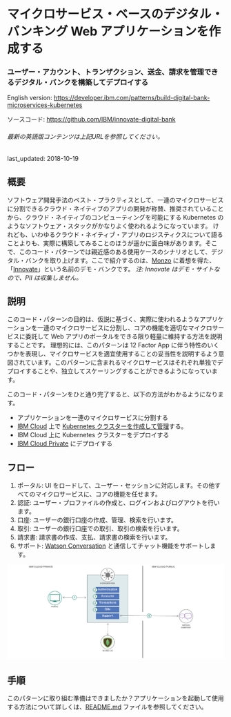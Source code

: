 # マイクロサービス・ベースのデジタル・バンキング Web アプリケーションを作成する

### ユーザー・アカウント、トランザクション、送金、請求を管理できるデジタル・バンクを構築してデプロイする

English version: https://developer.ibm.com/patterns/build-digital-bank-microservices-kubernetes
  
ソースコード: https://github.com/IBM/innovate-digital-bank

###### 最新の英語版コンテンツは上記URLを参照してください。
last_updated: 2018-10-19

 ## 概要

ソフトウェア開発手法のベスト・プラクティスとして、一連のマイクロサービスに分割できるクラウド・ネイティブのアプリの開発が称賛、推奨されていることから、クラウド・ネイティブのコンピューティングを可能にする Kubernetes のようなソフトウェア・スタックがかなりよく使われるようになっています。
けれども、いわゆるクラウド・ネイティブ・アプリのロジスティクスについて語ることよりも、実際に構築してみることのほうが遥かに面白味があります。そこで、このコード・パターンでは親近感のある使用ケースのシナリオとして、デジタル・バンクを取り上げます。ここで紹介するのは、[Monzo](https://monzo.com/) に着想を得た、「[Innovate](http://169.61.19.184:30200/)」という名前のデモ・バンクです。
*注: Innovate はデモ・サイトなので、PII は収集しません。*

## 説明

このコード・パターンの目的は、仮説に基づく、実際に使われるようなアプリケーションを一連のマイクロサービスに分割し、コアの機能を適切なマイクロサービスに委託して Web アプリのポータルをできる限り軽量に維持する方法を説明することです。
理想的には、このパターンは 12 Factor App に伴う特性のいくつかを表現し、マイクロサービスを適宜使用することの妥当性を説明するよう意図されています。このパターンに含まれるマイクロサービスはそれぞれ単独でデプロイすることや、独立してスケーリングすることができるようになっています。

このコード・パターンをひと通り完了すると、以下の方法がわかるようになります。

* アプリケーションを一連のマイクロサービスに分割する
* [IBM Cloud](https://cloud.ibm.com/?cm_sp=ibmdev-_-developer-patterns-_-cloudreg) 上で [Kubernetes クラスターを作成して管理](https://cloud.ibm.com/docs/containers/cs_tutorials.html?cm_sp=ibmdev-_-developer-patterns-_-cloudreg)する。
* IBM Cloud 上に Kubernetes クラスターをデプロイする
* [IBM Cloud Private](https://cloud.ibm.com/docs/containers/cs_hybrid.html#hybrid_iks_icp) にデプロイする

## フロー

1. ポータル: UI をロードして、ユーザー・セッションに対応します。その他すべてのマイクロサービスに、コアの機能を任せます。
1. 認証: ユーザー・プロファイルの作成と、ログインおよびログアウトを行います。
1. 口座: ユーザーの銀行口座の作成、管理、検索を行います。
1. 取引: ユーザーの銀行口座での取引、取引の検索を行います。
1. 請求書: 請求書の作成、支払、請求書の検索を行います。
1. サポート: [Watson Conversation](https://cloud.ibm.com/catalog/services/watson-assistant-formerly-conversation?cm_sp=ibmdev-_-developer-patterns-_-cloudreg) と通信してチャット機能をサポートします。

![フロー](./images/arch-diagram.png)

## 手順

このパターンに取り組む準備はできましたか？アプリケーションを起動して使用する方法について詳しくは、[README.md](https://github.com/IBM/innovate-digital-bank) ファイルを参照してください。
